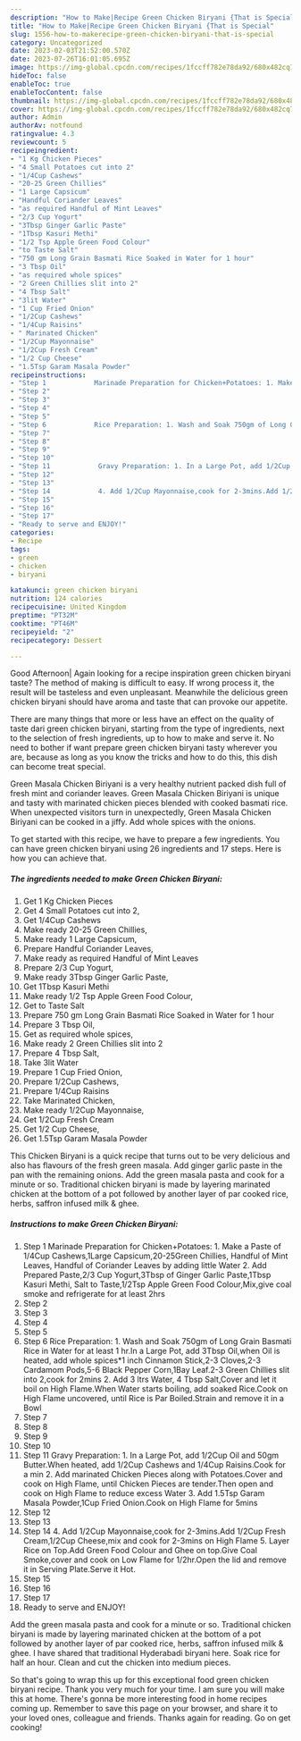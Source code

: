 ```yaml
---
description: "How to Make|Recipe Green Chicken Biryani {That is Special"
title: "How to Make|Recipe Green Chicken Biryani {That is Special"
slug: 1556-how-to-makerecipe-green-chicken-biryani-that-is-special
category: Uncategorized
date: 2023-02-03T21:52:00.570Z
date: 2023-07-26T16:01:05.695Z
image: https://img-global.cpcdn.com/recipes/1fccff782e78da92/680x482cq70/green-chicken-biryani-recipe-main-photo.jpg
hideToc: false
enableToc: true
enableTocContent: false
thumbnail: https://img-global.cpcdn.com/recipes/1fccff782e78da92/680x482cq70/green-chicken-biryani-recipe-main-photo.jpg
cover: https://img-global.cpcdn.com/recipes/1fccff782e78da92/680x482cq70/green-chicken-biryani-recipe-main-photo.jpg
author: Admin
authorAv: notfound
ratingvalue: 4.3
reviewcount: 5
recipeingredient:
- "1 Kg Chicken Pieces"
- "4 Small Potatoes cut into 2"
- "1/4Cup Cashews"
- "20-25 Green Chillies"
- "1 Large Capsicum"
- "Handful Coriander Leaves"
- "as required Handful of Mint Leaves"
- "2/3 Cup Yogurt"
- "3Tbsp Ginger Garlic Paste"
- "1Tbsp Kasuri Methi"
- "1/2 Tsp Apple Green Food Colour"
- "to Taste Salt"
- "750 gm Long Grain Basmati Rice Soaked in Water for 1 hour"
- "3 Tbsp Oil"
- "as required whole spices"
- "2 Green Chillies slit into 2"
- "4 Tbsp Salt"
- "3lit Water"
- "1 Cup Fried Onion"
- "1/2Cup Cashews"
- "1/4Cup Raisins"
- " Marinated Chicken"
- "1/2Cup Mayonnaise"
- "1/2Cup Fresh Cream"
- "1/2 Cup Cheese"
- "1.5Tsp Garam Masala Powder"
recipeinstructions:
- "Step 1            Marinade Preparation for Chicken+Potatoes: 1. Make a Paste of 1/4Cup Cashews,1Large Capsicum,20-25Green Chillies, Handful of Mint Leaves, Handful of Coriander Leaves by adding little Water 2. Add Prepared Paste,2/3 Cup Yogurt,3Tbsp of Ginger Garlic Paste,1Tbsp Kasuri Methi, Salt to Taste,1/2Tsp Apple Green Food Colour,Mix,give coal smoke and refrigerate for at least 2hrs"
- "Step 2"
- "Step 3"
- "Step 4"
- "Step 5"
- "Step 6            Rice Preparation: 1. Wash and Soak 750gm of Long Grain  Basmati Rice in Water for at least 1 hr.In a Large Pot, add 3Tbsp Oil,when Oil is heated,  add whole spices*1 inch Cinnamon Stick,2-3 Cloves,2-3 Cardamom Pods,5-6 Black Pepper Corn,1Bay Leaf.2-3 Green Chillies slit into 2,cook for 2mins 2. Add 3 ltrs Water, 4 Tbsp Salt,Cover and let it boil on High Flame.When Water starts boiling, add soaked Rice.Cook on High Flame uncovered, until Rice is Par Boiled.Strain and remove it in a Bowl"
- "Step 7"
- "Step 8"
- "Step 9"
- "Step 10"
- "Step 11            Gravy Preparation: 1. In a Large Pot, add 1/2Cup Oil and 50gm Butter.When heated, add 1/2Cup Cashews and 1/4Cup Raisins.Cook for a min 2. Add marinated Chicken Pieces along with Potatoes.Cover and cook on High Flame, until Chicken Pieces are tender.Then open and cook on High Flame to reduce excess Water 3. Add 1.5Tsp Garam Masala Powder,1Cup Fried Onion.Cook on High Flame for 5mins"
- "Step 12"
- "Step 13"
- "Step 14            4. Add 1/2Cup Mayonnaise,cook for 2-3mins.Add 1/2Cup Fresh Cream,1/2Cup Cheese,mix and cook for 2-3mins on High Flame 5. Layer Rice on Top.Add Green Food Colour and Ghee on top.Give Coal Smoke,cover and cook on Low Flame for 1/2hr.Open the lid and remove it in Serving Plate.Serve it Hot."
- "Step 15"
- "Step 16"
- "Step 17"
- "Ready to serve and ENJOY!"
categories:
- Recipe
tags:
- green
- chicken
- biryani

katakunci: green chicken biryani 
nutrition: 124 calories
recipecuisine: United Kingdom
preptime: "PT32M"
cooktime: "PT46M"
recipeyield: "2"
recipecategory: Dessert

---
```



Good Afternoon| Again looking for a recipe inspiration green chicken biryani taste? The method of making is difficult to easy. If wrong process it, the result will be tasteless and even unpleasant. Meanwhile the delicious green chicken biryani should have aroma and taste that can provoke our appetite.






There are many things that more or less have an effect on the quality of taste dari green chicken biryani, starting from the type of ingredients, next to the selection of fresh ingredients, up to how to make and serve it. No need to bother if want prepare green chicken biryani tasty wherever you are, because as long as you know the tricks and how to do this, this dish can become treat  special.


Green Masala Chicken Biriyani is a very healthy nutrient packed dish full of fresh mint and coriander leaves. Green Masala Chicken Biriyani is unique and tasty with marinated chicken pieces blended with cooked basmati rice. When unexpected visitors turn in unexpectedly, Green Masala Chicken Biriyani can be cooked in a jiffy. Add whole spices with the onions.


To get started with this recipe, we have to prepare a few ingredients. You can have green chicken biryani using 26 ingredients and 17 steps. Here is how you can achieve that.

<!--inarticleads1-->

##### The ingredients needed to make Green Chicken Biryani:

1. Get 1 Kg Chicken Pieces
1. Get 4 Small Potatoes cut into 2,
1. Get 1/4Cup Cashews
1. Make ready 20-25 Green Chillies,
1. Make ready 1 Large Capsicum,
1. Prepare Handful Coriander Leaves,
1. Make ready as required Handful of Mint Leaves
1. Prepare 2/3 Cup Yogurt,
1. Make ready 3Tbsp Ginger Garlic Paste,
1. Get 1Tbsp Kasuri Methi
1. Make ready 1/2 Tsp Apple Green Food Colour,
1. Get to Taste Salt
1. Prepare 750 gm Long Grain Basmati Rice Soaked in Water for 1 hour
1. Prepare 3 Tbsp Oil,
1. Get as required whole spices,
1. Make ready 2 Green Chillies slit into 2
1. Prepare 4 Tbsp Salt,
1. Take 3lit Water
1. Prepare 1 Cup Fried Onion,
1. Prepare 1/2Cup Cashews,
1. Prepare 1/4Cup Raisins
1. Take  Marinated Chicken,
1. Make ready 1/2Cup Mayonnaise,
1. Get 1/2Cup Fresh Cream
1. Get 1/2 Cup Cheese,
1. Get 1.5Tsp Garam Masala Powder


This Chicken Biryani is a quick recipe that turns out to be very delicious and also has flavours of the fresh green masala. Add ginger garlic paste in the pan with the remaining onions. Add the green masala pasta and cook for a minute or so. Traditional chicken biryani is made by layering marinated chicken at the bottom of a pot followed by another layer of par cooked rice, herbs, saffron infused milk &amp; ghee. 

<!--inarticleads2-->

##### Instructions to make Green Chicken Biryani:

1. Step 1            Marinade Preparation for Chicken+Potatoes: 1. Make a Paste of 1/4Cup Cashews,1Large Capsicum,20-25Green Chillies, Handful of Mint Leaves, Handful of Coriander Leaves by adding little Water 2. Add Prepared Paste,2/3 Cup Yogurt,3Tbsp of Ginger Garlic Paste,1Tbsp Kasuri Methi, Salt to Taste,1/2Tsp Apple Green Food Colour,Mix,give coal smoke and refrigerate for at least 2hrs
1. Step 2
1. Step 3
1. Step 4
1. Step 5
1. Step 6            Rice Preparation: 1. Wash and Soak 750gm of Long Grain  Basmati Rice in Water for at least 1 hr.In a Large Pot, add 3Tbsp Oil,when Oil is heated,  add whole spices*1 inch Cinnamon Stick,2-3 Cloves,2-3 Cardamom Pods,5-6 Black Pepper Corn,1Bay Leaf.2-3 Green Chillies slit into 2,cook for 2mins 2. Add 3 ltrs Water, 4 Tbsp Salt,Cover and let it boil on High Flame.When Water starts boiling, add soaked Rice.Cook on High Flame uncovered, until Rice is Par Boiled.Strain and remove it in a Bowl
1. Step 7
1. Step 8
1. Step 9
1. Step 10
1. Step 11            Gravy Preparation: 1. In a Large Pot, add 1/2Cup Oil and 50gm Butter.When heated, add 1/2Cup Cashews and 1/4Cup Raisins.Cook for a min 2. Add marinated Chicken Pieces along with Potatoes.Cover and cook on High Flame, until Chicken Pieces are tender.Then open and cook on High Flame to reduce excess Water 3. Add 1.5Tsp Garam Masala Powder,1Cup Fried Onion.Cook on High Flame for 5mins
1. Step 12
1. Step 13
1. Step 14            4. Add 1/2Cup Mayonnaise,cook for 2-3mins.Add 1/2Cup Fresh Cream,1/2Cup Cheese,mix and cook for 2-3mins on High Flame 5. Layer Rice on Top.Add Green Food Colour and Ghee on top.Give Coal Smoke,cover and cook on Low Flame for 1/2hr.Open the lid and remove it in Serving Plate.Serve it Hot.
1. Step 15
1. Step 16
1. Step 17
1. Ready to serve and ENJOY!

Add the green masala pasta and cook for a minute or so. Traditional chicken biryani is made by layering marinated chicken at the bottom of a pot followed by another layer of par cooked rice, herbs, saffron infused milk &amp; ghee. I have shared that traditional Hyderabadi biryani here. Soak rice for half an hour. Clean and cut the chicken into medium pieces. 

So that's going to wrap this up for this exceptional food green chicken biryani recipe. Thank you very much for your time. I am sure you will make this at home. There's gonna be more interesting food in home recipes coming up. Remember to save this page on your browser, and share it to your loved ones, colleague and friends. Thanks again for reading. Go on get cooking!
